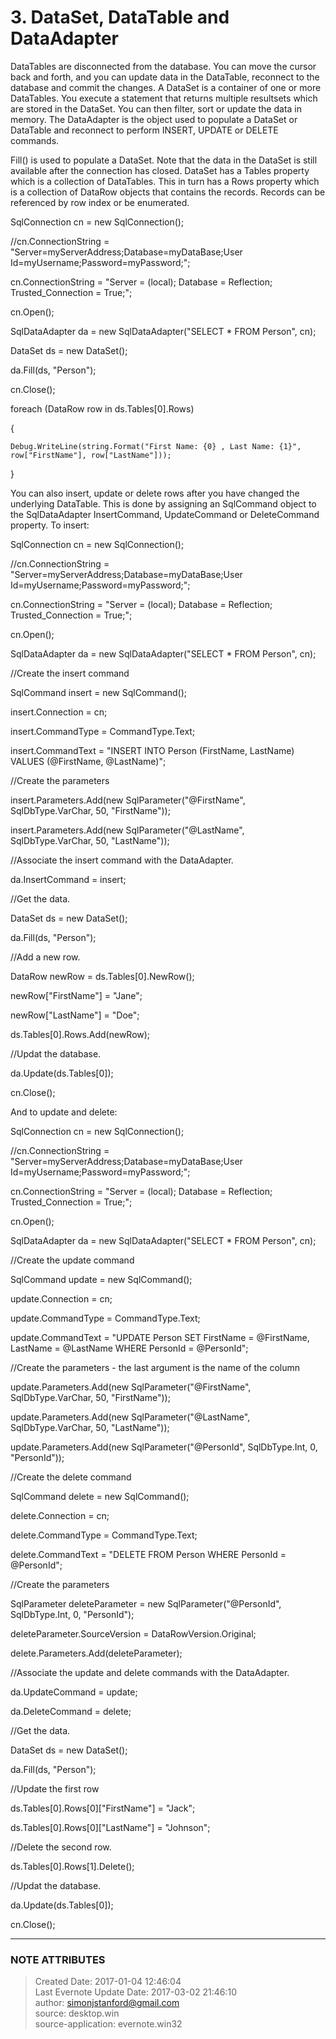 # 3\. DataSet, DataTable and DataAdapter

DataTables are disconnected from the database. You can move the cursor back
and forth, and you can update data in the DataTable, reconnect to the database
and commit the changes. A DataSet is a container of one or more DataTables.
You execute a statement that returns multiple resultsets which are stored in
the DataSet. You can then filter, sort or update the data in memory. The
DataAdapter is the object used to populate a DataSet or DataTable and
reconnect to perform INSERT, UPDATE or DELETE commands.

  

Fill() is used to populate a DataSet. Note that the data in the DataSet is
still available after the connection has closed. DataSet has a Tables property
which is a collection of DataTables. This in turn has a Rows property which is
a collection of DataRow objects that contains the records. Records can be
referenced by row index or be enumerated.

  

SqlConnection cn = new SqlConnection();

//cn.ConnectionString = "Server=myServerAddress;Database=myDataBase;User
Id=myUsername;Password=myPassword;";

cn.ConnectionString = "Server = (local); Database = Reflection;
Trusted_Connection = True;";

cn.Open();

  

SqlDataAdapter da = new SqlDataAdapter("SELECT * FROM Person", cn);

  

DataSet ds = new DataSet();

da.Fill(ds, "Person");

  

cn.Close();

  

foreach (DataRow row in ds.Tables[0].Rows)

{

    Debug.WriteLine(string.Format("First Name: {0} , Last Name: {1}", row["FirstName"], row["LastName"]));

}

  

You can also insert, update or delete rows after you have changed the
underlying DataTable. This is done by assigning an SqlCommand object to the
SqlDataAdapter InsertCommand, UpdateCommand or DeleteCommand property. To
insert:

  

SqlConnection cn = new SqlConnection();

//cn.ConnectionString = "Server=myServerAddress;Database=myDataBase;User
Id=myUsername;Password=myPassword;";

cn.ConnectionString = "Server = (local); Database = Reflection;
Trusted_Connection = True;";

cn.Open();

  

SqlDataAdapter da = new SqlDataAdapter("SELECT * FROM Person", cn);

  

//Create the insert command

SqlCommand insert = new SqlCommand();

insert.Connection = cn;

insert.CommandType = CommandType.Text;

insert.CommandText = "INSERT INTO Person (FirstName, LastName) VALUES
(@FirstName, @LastName)";

  

//Create the parameters

insert.Parameters.Add(new SqlParameter("@FirstName", SqlDbType.VarChar, 50,
"FirstName"));

insert.Parameters.Add(new SqlParameter("@LastName", SqlDbType.VarChar, 50,
"LastName"));

  

//Associate the insert command with the DataAdapter.

da.InsertCommand = insert;

  

//Get the data.

DataSet ds = new DataSet();

da.Fill(ds, "Person");

  

//Add a new row.

DataRow newRow = ds.Tables[0].NewRow();

newRow["FirstName"] = "Jane";

newRow["LastName"] = "Doe";

ds.Tables[0].Rows.Add(newRow);

  

//Updat the database.

da.Update(ds.Tables[0]);

  

cn.Close();

  

And to update and delete:

  

SqlConnection cn = new SqlConnection();

//cn.ConnectionString = "Server=myServerAddress;Database=myDataBase;User
Id=myUsername;Password=myPassword;";

cn.ConnectionString = "Server = (local); Database = Reflection;
Trusted_Connection = True;";

cn.Open();

  

SqlDataAdapter da = new SqlDataAdapter("SELECT * FROM Person", cn);

  

//Create the update command

SqlCommand update = new SqlCommand();

update.Connection = cn;

update.CommandType = CommandType.Text;

update.CommandText = "UPDATE Person SET FirstName = @FirstName, LastName =
@LastName WHERE PersonId = @PersonId";

  

//Create the parameters - the last argument is the name of the column

update.Parameters.Add(new SqlParameter("@FirstName", SqlDbType.VarChar, 50,
"FirstName"));

update.Parameters.Add(new SqlParameter("@LastName", SqlDbType.VarChar, 50,
"LastName"));

update.Parameters.Add(new SqlParameter("@PersonId", SqlDbType.Int, 0,
"PersonId"));

  

//Create the delete command

SqlCommand delete = new SqlCommand();

delete.Connection = cn;

delete.CommandType = CommandType.Text;

delete.CommandText = "DELETE FROM Person WHERE PersonId = @PersonId";

  

//Create the parameters

SqlParameter deleteParameter = new SqlParameter("@PersonId", SqlDbType.Int, 0,
"PersonId");

deleteParameter.SourceVersion = DataRowVersion.Original;

delete.Parameters.Add(deleteParameter);

  

//Associate the update and delete commands with the DataAdapter.

da.UpdateCommand = update;

da.DeleteCommand = delete;

  

//Get the data.

DataSet ds = new DataSet();

da.Fill(ds, "Person");

  

//Update the first row

ds.Tables[0].Rows[0]["FirstName"] = "Jack";

ds.Tables[0].Rows[0]["LastName"] = "Johnson";

  

//Delete the second row.

ds.Tables[0].Rows[1].Delete();

  

//Updat the database.

da.Update(ds.Tables[0]);

  

cn.Close();

  


---
### NOTE ATTRIBUTES
>Created Date: 2017-01-04 12:46:04  
>Last Evernote Update Date: 2017-03-02 21:46:10  
>author: simonjstanford@gmail.com  
>source: desktop.win  
>source-application: evernote.win32  